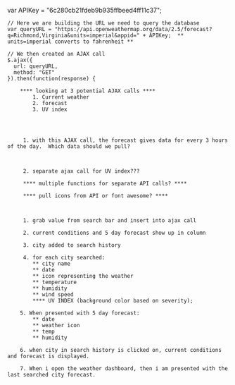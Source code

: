 var APIKey = "6c280cb21fdeb9b935ffbeed4ff11c37";

    // Here we are building the URL we need to query the database
    var queryURL = "https://api.openweathermap.org/data/2.5/forecast?q=Richmond,Virginia&units=imperial&appid=" + APIKey;  ** units=imperial converts to fahrenheit **

    // We then created an AJAX call
    $.ajax({
      url: queryURL,
      method: "GET"
    }).then(function(response) {

        **** looking at 3 potential AJAX calls ****
            1. Current weather
            2. forecast
            3. UV index

            


         1. with this AJAX call, the forecast gives data for every 3 hours of the day.  Which data should we pull?

         

         2. separate ajax call for UV index???

         **** multiple functions for separate API calls? ****

         **** pull icons from API or font awesome? ****



         1. grab value from search bar and insert into ajax call

         2. current conditions and 5 day forecast show up in column

         3. city added to search history 

         4. for each city searched:
            ** city name
            ** date
            ** icon representing the weather
            ** temperature
            ** humidity
            ** wind speed
            **** UV INDEX (background color based on severity);

        5. When presented with 5 day forecast: 
            ** date
            ** weather icon
            ** temp
            ** humidity

        6. when city in search history is clicked on, current conditions and forecast is displayed.

        7. When i open the weather dashboard, then i am presented with the last searched city forecast.






